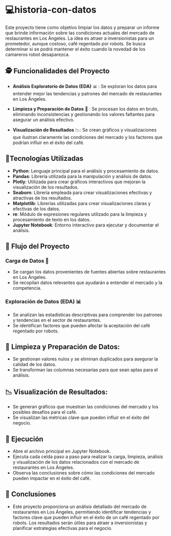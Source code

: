 # :computer:historia-con-datos

Este proyecto tiene como objetivo limpiar los datos y preparar un informe que brinde información sobre las condiciones actuales del mercado de restaurantes en Los Ángeles. La idea es atraer a inversionistas para un prometedor, aunque costoso, café regentado por robots. Se busca determinar si se podrá mantener el éxito cuando la novedad de los camareros robot desaparezca.

## :detective: Funcionalidades del Proyecto

- **Análisis Exploratorio de Datos (EDA)** 📊 :
   Se exploran los datos para entender mejor las tendencias y patrones del mercado de restaurantes en Los Ángeles.
- **Limpieza y Preparación de Datos** 🧹 :
   Se procesan los datos en bruto, eliminando inconsistencias y gestionando los valores faltantes para asegurar un análisis efectivo.
  
- **Visualización de Resultados** 📉:
   Se crean gráficos y visualizaciones que ilustran claramente las condiciones del mercado y los factores que podrían influir en el éxito del café.


## :wrench:Tecnologías Utilizadas

- **Python**: Lenguaje principal para el análisis y procesamiento de datos.
- **Pandas**: Librería utilizada para la manipulación y análisis de datos.
- **Plotly**: Utilizada para crear gráficos interactivos que mejoran la visualización de los resultados.
- **Seaborn**: Librería empleada para crear visualizaciones efectivas y atractivas de los resultados.
- **Matplotlib**: Librerías utilizadas para crear visualizaciones claras y efectivas de los datos.
-  **re**: Módulo de expresiones regulares utilizado para la limpieza y procesamiento de texto en los datos.
- **Jupyter Notebook**: Entorno interactivo para ejecutar y documentar el análisis.

## 🔄 Flujo del Proyecto 

### Carga de Datos 🔧
- Se cargan los datos provenientes de fuentes abiertas sobre restaurantes en Los Ángeles.
- Se recopilan datos relevantes que ayudarán a entender el mercado y la competencia.

### Exploración de Datos (EDA) 📊
- Se analizan las estadísticas descriptivas para comprender los patrones y tendencias en el sector de restaurantes.
- Se identifican factores que pueden afectar la aceptación del café regentado por robots.

## 🧹 Limpieza y Preparación de Datos:

- Se gestionan valores nulos y se eliminan duplicados para asegurar la calidad de los datos.
- Se transforman las columnas necesarias para que sean aptas para el análisis.


## 📉 Visualización de Resultados:

- Se generan gráficos que muestran las condiciones del mercado y los posibles desafíos para el café.
- Se visualizan las métricas clave que pueden influir en el éxito del negocio.


## 🚀 Ejecución
- Abre el archivo principal en Jupyter Notebook.
- Ejecuta cada celda paso a paso para realizar la carga, limpieza, análisis y visualización de los datos relacionados con el mercado de restaurantes en Los Ángeles.
- Observa las conclusiones sobre cómo las condiciones del mercado pueden impactar en el éxito del café.

## 📝 Conclusiones
- Este proyecto proporciona un análisis detallado del mercado de restaurantes en Los Ángeles, permitiendo identificar tendencias y factores clave que pueden influir en el éxito de un café regentado por robots. Los resultados serán útiles para atraer a inversionistas y planificar estrategias efectivas para el negocio.
